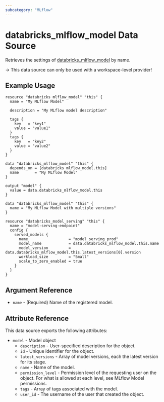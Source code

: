 ```yaml
---
subcategory: "MLflow"
---
```

# databricks_mlflow_model Data Source

Retrieves the settings of [databricks_mlflow_model](../resources/mlflow_model.md) by name.

-> This data source can only be used with a workspace-level provider!

## Example Usage

```hcl
resource "databricks_mlflow_model" "this" {
  name = "My MLflow Model"

  description = "My MLflow model description"

  tags {
    key   = "key1"
    value = "value1"
  }
  tags {
    key   = "key2"
    value = "value2"
  }
}

data "databricks_mlflow_model" "this" {
  depends_on = [databricks_mlflow_model.this]
  name       = "My MLflow Model"
}

output "model" {
  value = data.databricks_mlflow_model.this
}
```

```hcl
data "databricks_mlflow_model" "this" {
  name = "My MLflow Model with multiple versions"
}

resource "databricks_model_serving" "this" {
  name = "model-serving-endpoint"
  config {
    served_models {
      name                  = "model_serving_prod"
      model_name            = data.databricks_mlflow_model.this.name
      model_version         = data.databricks_mlflow_model.this.latest_versions[0].version
      workload_size         = "Small"
      scale_to_zero_enabled = true
    }
  }
}
```

## Argument Reference

* `name` - (Required) Name of the registered model.

## Attribute Reference

This data source exports the following attributes:

* `model` - Model object
  * `description` - User-specified description for the object.
  * `id` - Unique identifier for the object.
  * `latest_versions` - Array of model versions, each the latest version for its stage.
  * `name` - Name of the model.
  * `permission_level` - Permission level of the requesting user on the object. For what is allowed at each level, see MLflow Model permissions.
  * `tags` - Array of tags associated with the model.
  * `user_id` - The username of the user that created the object.
